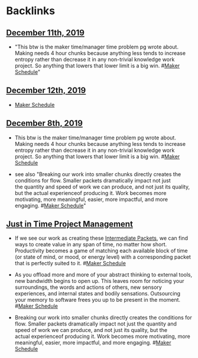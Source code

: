 
# Backlinks
## [December 11th, 2019](<December 11th, 2019.md>)
- "This btw is the maker time/manager time problem pg wrote about. Making needs 4 hour chunks because anything less tends to increase entropy rather than decrease it in any non-trivial knowledge work project. So anything that lowers that lower limit is a big win. #[Maker Schedule](<Maker Schedule.md>)"

## [December 12th, 2019](<December 12th, 2019.md>)
- [Maker Schedule](<Maker Schedule.md>)

## [December 8th, 2019](<December 8th, 2019.md>)
- This btw is the maker time/manager time problem pg wrote about. Making needs 4 hour chunks because anything less tends to increase entropy rather than decrease it in any non-trivial knowledge work project. So anything that lowers that lower limit is a big win. #[Maker Schedule](<Maker Schedule.md>)

- see also "Breaking our work into smaller chunks directly creates the conditions for flow. Smaller packets dramatically impact not just the quantity and speed of work we can produce, and not just its quality, but the actual experienceof producing it. Work becomes more motivating, more meaningful, easier, more impactful, and more engaging. #[Maker Schedule](<Maker Schedule.md>)"

## [Just in Time Project Management](<Just in Time Project Management.md>)
- If we see our work as creating these [Intermediate Packets](<Intermediate Packets.md>), we can find ways to create value in any span of time, no matter how short. Productivity becomes a game of matching each available block of time (or state of mind, or mood, or energy level) with a corresponding packet that is perfectly suited to it. #[Maker Schedule](<Maker Schedule.md>)

- As you offload more and more of your abstract thinking to external tools, new bandwidth begins to open up. This leaves room for noticing your surroundings, the words and actions of others, new sensory experiences, and internal states and bodily sensations. Outsourcing your memory to software frees you up to be present in the moment. #[Maker Schedule](<Maker Schedule.md>)

- Breaking our work into smaller chunks directly creates the conditions for flow. Smaller packets dramatically impact not just the quantity and speed of work we can produce, and not just its quality, but the actual experienceof producing it. Work becomes more motivating, more meaningful, easier, more impactful, and more engaging. #[Maker Schedule](<Maker Schedule.md>)

